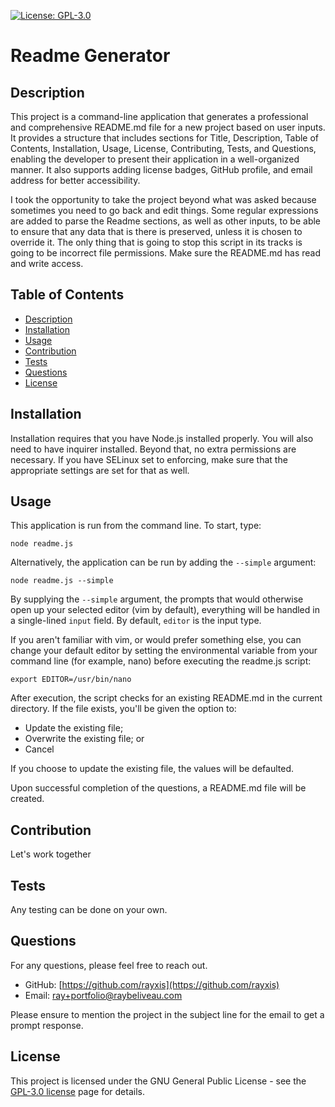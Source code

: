 [![License: GPL-3.0](https://img.shields.io/badge/License-GPLv3-blue.svg)](https://opensource.org/licenses/GPL-3.0)

# Readme Generator

## Description

This project is a command-line application that generates a professional and comprehensive README.md file for a new
project based on user inputs. It provides a structure that includes sections for Title, Description, Table of Contents,
Installation, Usage, License, Contributing, Tests, and Questions, enabling the developer to present their application in
a well-organized manner. It also supports adding license badges, GitHub profile, and email address for better
accessibility.

I took the opportunity to take the project beyond what was asked because sometimes you need to go back and edit 
things. Some regular expressions are added to parse the Readme sections, as well as other inputs, to be able to 
ensure that any data that is there is preserved, unless it is chosen to override it. The only thing that is going to 
stop this script in its tracks is going to be incorrect file permissions. Make sure the README.md has read and write 
access.


## Table of Contents

- [Description](#description)
- [Installation](#installation)
- [Usage](#usage)
- [Contribution](#contribution)
- [Tests](#tests)
- [Questions](#questions)
- [License](#license)

## Installation

Installation requires that you have Node.js installed properly. You will also need to have inquirer installed. 
Beyond that, no extra permissions are necessary. If you have SELinux set to enforcing, make sure that the 
appropriate settings are set for that as well.


## Usage

This application is run from the command line. To start, type:

```shell
node readme.js
```

Alternatively, the application can be run by adding the `--simple` argument:

```shell
node readme.js --simple
```

By supplying the `--simple` argument, the prompts that would otherwise open up your selected editor (vim by default),
everything will be handled in a single-lined `input` field. By default, `editor` is the input type.

If you aren't familiar with vim, or would prefer something else, you can change your default editor by setting the 
environmental variable from your command line (for example, nano) before executing the readme.js script:

```shell
export EDITOR=/usr/bin/nano
```

After execution, the script checks for an existing README.md in the current directory. If the file exists, you'll be 
given the option to:

- Update the existing file;
- Overwrite the existing file; or
- Cancel

If you choose to update the existing file, the values will be defaulted.

Upon successful completion of the questions, a README.md file will be created.



## Contribution

Let's work together

## Tests

Any testing can be done on your own.


## Questions

For any questions, please feel free to reach out.

- GitHub: [https://github.com/rayxis](https://github.com/rayxis)
- Email: [ray+portfolio@raybeliveau.com](ray+portfolio@raybeliveau.com)

Please ensure to mention the project in the subject line for the email to get a prompt response.

## License

This project is licensed under the GNU General Public License - see the [GPL-3.0 license](https://opensource.org/licenses/GPL-3.0) page for details.

